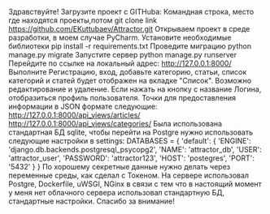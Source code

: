 Здравствуйте!
Загрузите проект с GITHuba:
Командная строка, место где находятся проекты,потом git clone link https://github.com/EKuttubaev/Attractor.git
Открываем проект в среде разработки, в моем случае PyCharm.
Установите необходимые библиотеки pip install -r requirements.txt
Проведите миграцию python manage.py migrate
Запустите сервер python manage.py runserver
Перейдите по ссылке на локальный адрес: http://127.0.0.1:8000/
Выполните Регистрацию, вход, добавьте категорию, статьи,
список категорий и статей будет отображен на вкладке "Список". 
Возможно редактирование и удаление.
Если нажать на кнопку с название Логина, отобразиться профиль пользователя.
Точки для предоставления информации в JSON формате следующие:
http://127.0.0.1:8000/api_views/articles/
http://127.0.0.1:8000/api_views/categories/ 
Была использована стандартная БД sqlite, чтобы перейти на Postgre
нужно использовать следующие настройки в settings:
DATABASES = {
    'default': {
        'ENGINE': 'django.db.backends.postgresql_psycopg2',
        'NAME': 'attractor_db',
        'USER': 'attractor_user',
        'PASSWORD': 'attractor123',
        'HOST': 'postegres',
        'PORT': '5432'
    }
}
По хорошему секретные данные нужно делать через переменные среды, как сделал с Токеном.
На  сервере использовал Postgre, Dockerfile, uWSGI, NGinx
в связи с тем что в настоящий момент у меня нет облачного сервера использовал
стандартную БД, стандартные настройки.
Спасибо за внимание!


